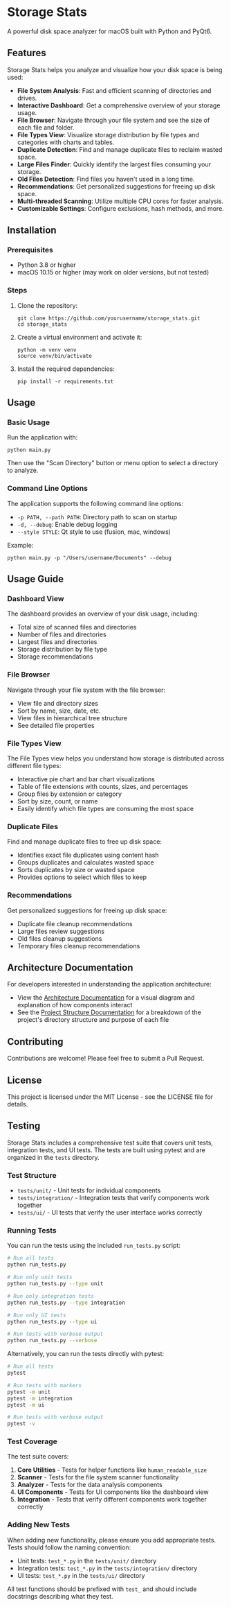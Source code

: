 # Storage Stats

A powerful disk space analyzer for macOS built with Python and PyQt6.

## Features

Storage Stats helps you analyze and visualize how your disk space is being used:

- **File System Analysis**: Fast and efficient scanning of directories and drives.
- **Interactive Dashboard**: Get a comprehensive overview of your storage usage.
- **File Browser**: Navigate through your file system and see the size of each file and folder.
- **File Types View**: Visualize storage distribution by file types and categories with charts and tables.
- **Duplicate Detection**: Find and manage duplicate files to reclaim wasted space.
- **Large Files Finder**: Quickly identify the largest files consuming your storage.
- **Old Files Detection**: Find files you haven't used in a long time.
- **Recommendations**: Get personalized suggestions for freeing up disk space.
- **Multi-threaded Scanning**: Utilize multiple CPU cores for faster analysis.
- **Customizable Settings**: Configure exclusions, hash methods, and more.

## Installation

### Prerequisites

- Python 3.8 or higher
- macOS 10.15 or higher (may work on older versions, but not tested)

### Steps

1. Clone the repository:
   ```
   git clone https://github.com/yourusername/storage_stats.git
   cd storage_stats
   ```

2. Create a virtual environment and activate it:
   ```
   python -m venv venv
   source venv/bin/activate
   ```

3. Install the required dependencies:
   ```
   pip install -r requirements.txt
   ```

## Usage

### Basic Usage

Run the application with:

```
python main.py
```

Then use the "Scan Directory" button or menu option to select a directory to analyze.

### Command Line Options

The application supports the following command line options:

- `-p PATH, --path PATH`: Directory path to scan on startup
- `-d, --debug`: Enable debug logging
- `--style STYLE`: Qt style to use (fusion, mac, windows)

Example:

```
python main.py -p "/Users/username/Documents" --debug
```

## Usage Guide

### Dashboard View

The dashboard provides an overview of your disk usage, including:

- Total size of scanned files and directories
- Number of files and directories
- Largest files and directories
- Storage distribution by file type
- Storage recommendations

### File Browser

Navigate through your file system with the file browser:

- View file and directory sizes
- Sort by name, size, date, etc.
- View files in hierarchical tree structure
- See detailed file properties

### File Types View

The File Types view helps you understand how storage is distributed across different file types:

- Interactive pie chart and bar chart visualizations
- Table of file extensions with counts, sizes, and percentages
- Group files by extension or category
- Sort by size, count, or name
- Easily identify which file types are consuming the most space

### Duplicate Files

Find and manage duplicate files to free up disk space:

- Identifies exact file duplicates using content hash
- Groups duplicates and calculates wasted space
- Sorts duplicates by size or wasted space
- Provides options to select which files to keep

### Recommendations

Get personalized suggestions for freeing up disk space:

- Duplicate file cleanup recommendations
- Large files review suggestions
- Old files cleanup suggestions
- Temporary files cleanup recommendations

## Architecture Documentation

For developers interested in understanding the application architecture:

- View the [Architecture Documentation](src/resources/docs/architecture.md) for a visual diagram and explanation of how components interact
- See the [Project Structure Documentation](src/resources/docs/project_structure.md) for a breakdown of the project's directory structure and purpose of each file

## Contributing

Contributions are welcome! Please feel free to submit a Pull Request.

## License

This project is licensed under the MIT License - see the LICENSE file for details.

## Testing

Storage Stats includes a comprehensive test suite that covers unit tests, integration tests, and UI tests. The tests are built using pytest and are organized in the `tests` directory.

### Test Structure

- `tests/unit/` - Unit tests for individual components
- `tests/integration/` - Integration tests that verify components work together
- `tests/ui/` - UI tests that verify the user interface works correctly

### Running Tests

You can run the tests using the included `run_tests.py` script:

```bash
# Run all tests
python run_tests.py

# Run only unit tests
python run_tests.py --type unit

# Run only integration tests
python run_tests.py --type integration

# Run only UI tests
python run_tests.py --type ui

# Run tests with verbose output
python run_tests.py --verbose
```

Alternatively, you can run the tests directly with pytest:

```bash
# Run all tests
pytest

# Run tests with markers
pytest -m unit
pytest -m integration
pytest -m ui

# Run tests with verbose output
pytest -v
```

### Test Coverage

The test suite covers:

1. **Core Utilities** - Tests for helper functions like `human_readable_size`
2. **Scanner** - Tests for the file system scanner functionality
3. **Analyzer** - Tests for the data analysis components
4. **UI Components** - Tests for UI components like the dashboard view
5. **Integration** - Tests that verify different components work together correctly

### Adding New Tests

When adding new functionality, please ensure you add appropriate tests. Tests should follow the naming convention:

- Unit tests: `test_*.py` in the `tests/unit/` directory
- Integration tests: `test_*.py` in the `tests/integration/` directory
- UI tests: `test_*.py` in the `tests/ui/` directory

All test functions should be prefixed with `test_` and should include docstrings describing what they test.